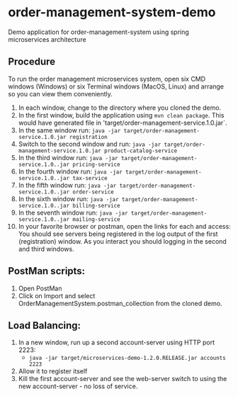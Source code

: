 # order-management-system-demo

Demo application for order-management-system using spring microservices architecture

## Procedure

To run the order management microservices system, open six CMD windows (Windows) or six Terminal windows (MacOS, Linux) and arrange so you can view them conveniently.

 1. In each window, change to the directory where you cloned the demo.
 1. In the first window, build the application using `mvn clean package`. This would have
    generated file in 'target/order-management-service.1.0.jar`.
 1. In the same window run: `java -jar target/order-management-service.1.0.jar registration`
 1. Switch to the second window and run: `java -jar target/order-management-service.1.0.jar product-catalog-service`
 1. In the third window run: `java -jar target/order-management-service.1.0..jar pricing-service`
 1. In the fourth window run: `java -jar target/order-management-service.1.0..jar tax-service`
 1. In the fifth window run: `java -jar target/order-management-service.1.0..jar order-service`
 1. In the sixth window run: `java -jar target/order-management-service.1.0..jar billing-service`
 1. In the seventh window run: `java -jar target/order-management-service.1.0..jar mailing-service`
 1. In your favorite browser or postman, open the links for each and access:
You should see servers being registered in the log output of the first (registration) window.
As you interact you should logging in the second and third windows.

## PostMan scripts:
1. Open PostMan
2. Click on Import and select OrderManagementSystem.postman_collection from the cloned demo.

## Load Balancing:
 1. In a new window, run up a second account-server using HTTP port 2223:
     * `java -jar target/microservices-demo-1.2.0.RELEASE.jar accounts 2223`
 1. Allow it to register itself
 1. Kill the first account-server and see the web-server switch to using the new account-server - no loss of service.

